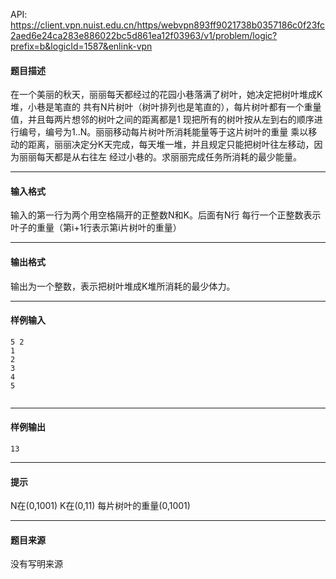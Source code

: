 API: https://client.vpn.nuist.edu.cn/https/webvpn893ff9021738b0357186c0f23fc2aed6e24ca283e886022bc5d861ea12f03963/v1/problem/logic?prefix=b&logicId=1587&enlink-vpn

#### 题目描述

在一个美丽的秋天，丽丽每天都经过的花园小巷落满了树叶，她决定把树叶堆成K堆，小巷是笔直的 共有N片树叶（树叶排列也是笔直的），每片树叶都有一个重量值，并且每两片想邻的树叶之间的距离都是1 现把所有的树叶按从左到右的顺序进行编号，编号为1..N。丽丽移动每片树叶所消耗能量等于这片树叶的重量 乘以移动的距离，丽丽决定分K天完成，每天堆一堆，并且规定只能把树叶往左移动，因为丽丽每天都是从右往左 经过小巷的。求丽丽完成任务所消耗的最少能量。

---

#### 输入格式

输入的第一行为两个用空格隔开的正整数N和K。后面有N行 每行一个正整数表示叶子的重量（第i+1行表示第i片树叶的重量）

---

#### 输出格式

输出为一个整数，表示把树叶堆成K堆所消耗的最少体力。

---

#### 样例输入
```
5 2 
1
2
3
4
5


```

---

#### 样例输出
```
13
```

---

#### 提示

N在(0,1001) K在(0,11) 每片树叶的重量(0,1001)

---

#### 题目来源

没有写明来源